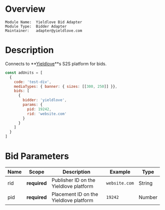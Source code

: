 # Overview

```
Module Name:  Yieldlove Bid Adapter
Module Type:  Bidder Adapter
Maintainer:   adapter@yieldlove.com
```


# Description

Connects to **[Yieldlove](https://www.yieldlove.com/)**s S2S platform for bids.

```js
const adUnits = [
  {
    code: 'test-div',
    mediaTypes: { banner: { sizes: [[300, 250]] }},
    bids: [
      {
        bidder: 'yieldlove',
        params: {
          pid: 19242,
          rid: 'website.com'
        }
      }
    ]
  }
]
```


# Bid Parameters

| Name          | Scope        | Description                                             | Example                    | Type         |
|---------------|--------------|---------------------------------------------------------|----------------------------|--------------|
| rid           | **required** | Publisher ID on the Yieldlove platform                  | `website.com`              | String       |
| pid           | **required** | Placement ID on the Yieldlove platform                  | `19242`                    | Number       |
